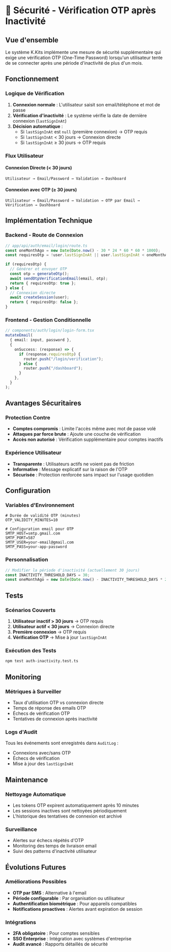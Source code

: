 # 🔐 Sécurité - Vérification OTP après Inactivité

## Vue d'ensemble

Le système K.Kits implémente une mesure de sécurité supplémentaire qui exige une vérification OTP (One-Time Password) lorsqu'un utilisateur tente de se connecter après une période d'inactivité de plus d'un mois.

## Fonctionnement

### Logique de Vérification

1. **Connexion normale** : L'utilisateur saisit son email/téléphone et mot de passe
2. **Vérification d'inactivité** : Le système vérifie la date de dernière connexion (`lastSignInAt`)
3. **Décision automatique** :
   - Si `lastSignInAt` est `null` (première connexion) → OTP requis
   - Si `lastSignInAt` < 30 jours → Connexion directe
   - Si `lastSignInAt` ≥ 30 jours → OTP requis

### Flux Utilisateur

#### Connexion Directe (< 30 jours)
```
Utilisateur → Email/Password → Validation → Dashboard
```

#### Connexion avec OTP (≥ 30 jours)
```
Utilisateur → Email/Password → Validation → OTP par Email → Vérification → Dashboard
```

## Implémentation Technique

### Backend - Route de Connexion

```typescript
// app/api/auth/email/login/route.ts
const oneMonthAgo = new Date(Date.now() - 30 * 24 * 60 * 60 * 1000);
const requiresOtp = !user.lastSignInAt || user.lastSignInAt < oneMonthAgo;

if (requiresOtp) {
  // Générer et envoyer OTP
  const otp = generateOtp();
  await sendOtpVerificationEmail(email, otp);
  return { requiresOtp: true };
} else {
  // Connexion directe
  await createSession(user);
  return { requiresOtp: false };
}
```

### Frontend - Gestion Conditionnelle

```typescript
// components/auth/login/login-form.tsx
mutateEmail(
  { email: input, password },
  {
    onSuccess: (response) => {
      if (response.requiresOtp) {
        router.push("/login/verification");
      } else {
        router.push("/dashboard");
      }
    },
  }
);
```

## Avantages Sécuritaires

### Protection Contre
- **Comptes compromis** : Limite l'accès même avec mot de passe volé
- **Attaques par force brute** : Ajoute une couche de vérification
- **Accès non autorisé** : Vérification supplémentaire pour comptes inactifs

### Expérience Utilisateur
- **Transparente** : Utilisateurs actifs ne voient pas de friction
- **Informative** : Message explicatif sur la raison de l'OTP
- **Sécurisée** : Protection renforcée sans impact sur l'usage quotidien

## Configuration

### Variables d'Environnement
```env
# Durée de validité OTP (minutes)
OTP_VALIDITY_MINUTES=10

# Configuration email pour OTP
SMTP_HOST=smtp.gmail.com
SMTP_PORT=587
SMTP_USER=your-email@gmail.com
SMTP_PASS=your-app-password
```

### Personnalisation
```typescript
// Modifier la période d'inactivité (actuellement 30 jours)
const INACTIVITY_THRESHOLD_DAYS = 30;
const oneMonthAgo = new Date(Date.now() - INACTIVITY_THRESHOLD_DAYS * 24 * 60 * 60 * 1000);
```

## Tests

### Scénarios Couverts
1. **Utilisateur inactif > 30 jours** → OTP requis
2. **Utilisateur actif < 30 jours** → Connexion directe
3. **Première connexion** → OTP requis
4. **Vérification OTP** → Mise à jour `lastSignInAt`

### Exécution des Tests
```bash
npm test auth-inactivity.test.ts
```

## Monitoring

### Métriques à Surveiller
- Taux d'utilisation OTP vs connexion directe
- Temps de réponse des emails OTP
- Échecs de vérification OTP
- Tentatives de connexion après inactivité

### Logs d'Audit
Tous les événements sont enregistrés dans `AuditLog` :
- Connexions avec/sans OTP
- Échecs de vérification
- Mise à jour des `lastSignInAt`

## Maintenance

### Nettoyage Automatique
- Les tokens OTP expirent automatiquement après 10 minutes
- Les sessions inactives sont nettoyées périodiquement
- L'historique des tentatives de connexion est archivé

### Surveillance
- Alertes sur échecs répétés d'OTP
- Monitoring des temps de livraison email
- Suivi des patterns d'inactivité utilisateur

## Évolutions Futures

### Améliorations Possibles
- **OTP par SMS** : Alternative à l'email
- **Période configurable** : Par organisation ou utilisateur
- **Authentification biométrique** : Pour appareils compatibles
- **Notifications proactives** : Alertes avant expiration de session

### Intégrations
- **2FA obligatoire** : Pour comptes sensibles
- **SSO Enterprise** : Intégration avec systèmes d'entreprise
- **Audit avancé** : Rapports détaillés de sécurité